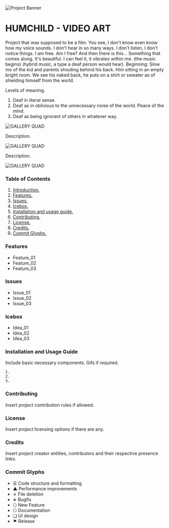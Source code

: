 

![Project Banner](/assets/template_visuals/temp-banner.png)

<a name="intro"></a>
# HUMCHILD - VIDEO ART
Project that was supposed to be a film. You see, I don't know even know how my voice sounds. I don't hear in so many ways. I don't listen, I don't notice things. I am free. Am I free? And then there is this… Something that comes along. It's beautiful. I can feel it, it vibrates within me. (the music begins) (hybrid music, a type a deaf person would hear). Beginning: Slow mo of the kid and parents shouting behind his back. Him sitting in an empty bright room. We see his naked back, he puts on a shirt or sweater as of shielding himself from the world.

Levels of meaning.
1. Deaf in literal sense.
2. Deaf as in oblivious to the unnecessary noise of the world. Peace of the mind.
3. Deaf as being ignorant of others in whatever way.

![GALLERY QUAD](/assets/template_visuals/temp-dual-gallery.png)

Description.

![GALLERY QUAD](/assets/template_visuals/temp-triple-gallery.png)

Description.

![GALLERY QUAD](/assets/template_visuals/temp-quad-gallery.png)

### Table of Contents
1. [Introduction.](#intro)
2. [Features.](#features)
3. [Issues.](#issues)
4. [Icebox.](#icebox)
5. [Installation and usage guide.](#install)
6. [Contributing.](#contribute)
7. [License.](#license)
8. [Credits.](#credits)
9. [Commit Glyphs.](#glyphs)

<a name="features"></a>
### Features
+ Feature_01
+ Feature_02
+ Feature_03

<a name="issues"></a>
### Issues
+ Issue_01
+ Issue_02
+ Issue_03

<a name="icebox"></a>
### Icebox
+ Idea_01
+ Idea_02
+ Idea_03

<a name="install"></a>
### Installation and Usage Guide
Include basic necessary components. Gifs if required.
```
1. 
2. 
3. 
```

<a name="contribute"></a>
### Contributing
Insert project contribution rules if allowed.

<a name="license"></a>
### License
Insert project licensing options if there are any.

<a name="credits"></a>
### Credits
Insert project creator entities, contributors and their respective presence links.

<a name="glyphs"></a>
### Commit Glyphs

+ ☰ Code structure and formatting
+ ▲ Performance improvements
+ ⨯ File deletion
+ ∗ Bugfix
+ ⬡ New Feature
+ ⎔ Documentation
+ ❑ UI design
+ ⚑ Release


